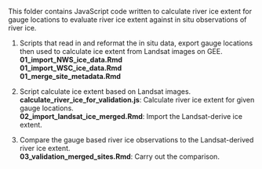 This folder contains JavaScript code written to calculate river ice extent for gauge locations to evaluate river ice extent against in situ observations of river ice.

1. Scripts that read in and reformat the in situ data, export gauge locations then used to calculate ice extent from Landsat images on GEE.  
__01_import_NWS_ice_data.Rmd__  
__01_import_WSC_ice_data.Rmd__  
__01_merge_site_metadata.Rmd__  

2. Script calculate ice extent based on Landsat images.  
__calculate_river_ice_for_validation.js__: Calculate river ice extent for given gauge locations.  
__02_import_landsat_ice_merged.Rmd__: Import the Landsat-derive ice extent.  

3. Compare the gauge based river ice observations to the Landsat-derived river ice extent.  
__03_validation_merged_sites.Rmd__: Carry out the comparison.  
